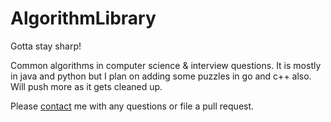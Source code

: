 AlgorithmLibrary
================

Gotta stay sharp!

Common algorithms in computer science &amp; interview questions. It is mostly in java and python but I plan on adding some puzzles in go and c++ also. Will push more as it gets cleaned up.

Please [contact](http://codelucas.com) me with any questions or file a pull request.

